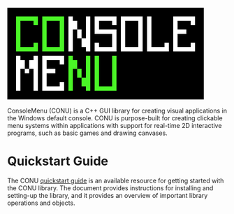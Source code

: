 ![Console Menu logo image](/readme_img/conu_logo.png)

ConsoleMenu (CONU) is a C++ GUI library for creating visual applications in the Windows default console. CONU is purpose-built for creating clickable menu systems within applications with support for real-time 2D interactive programs, such as basic games and drawing canvases. 

# Quickstart Guide
The CONU [quickstart guide](https://docs.google.com/document/d/1iKMQI_5z-xb1Jxoke-HaIryZRz2Btgbtw02dYN7yWg4/edit?usp=sharing) is an available resource for getting started with the CONU library. The document provides instructions for installing and setting-up the library, and it provides an overview of important library operations and objects.
